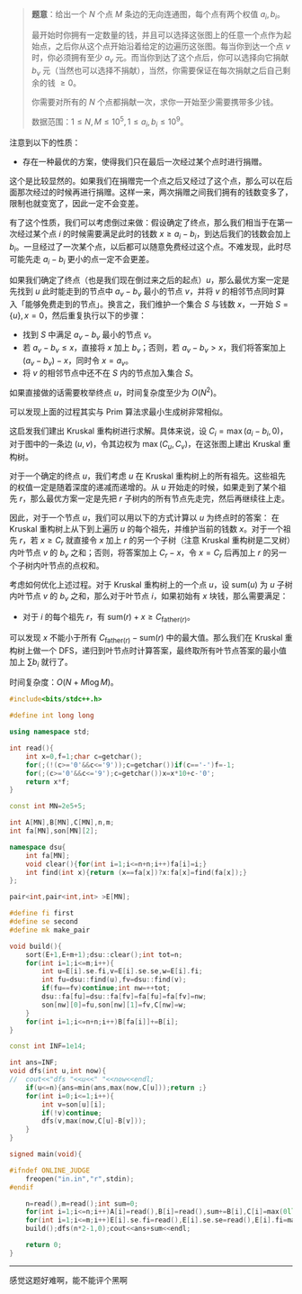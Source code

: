 >**题意**：给出一个 $N$ 个点 $M$ 条边的无向连通图，每个点有两个权值 $a_i,b_i$。
>
>最开始时你拥有一定数量的钱，并且可以选择这张图上的任意一个点作为起始点，之后你从这个点开始沿着给定的边遍历这张图。每当你到达一个点 $v$ 时，你必须拥有至少 $a_v$ 元。而当你到达了这个点后，你可以选择向它捐献 $b_v$ 元（当然也可以选择不捐献），当然，你需要保证在每次捐献之后自己剩余的钱 $\geq 0$。
>
>你需要对所有的 $N$ 个点都捐献一次，求你一开始至少需要携带多少钱。
>
>数据范围：$1\le N,M\le 10^5,1\le a_i,b_i\le 10^9$。

注意到以下的性质：

- 存在一种最优的方案，使得我们只在最后一次经过某个点时进行捐赠。

这个是比较显然的。如果我们在捐赠完一个点之后又经过了这个点，那么可以在后面那次经过的时候再进行捐赠。这样一来，两次捐赠之间我们拥有的钱数变多了，限制也就变宽了，因此一定不会变差。

有了这个性质，我们可以考虑倒过来做：假设确定了终点，那么我们相当于在第一次经过某个点 $i$ 的时候需要满足此时的钱数 $x\ge a_i-b_i$，到达后我们的钱数会加上 $b_i$。一旦经过了一次某个点，以后都可以随意免费经过这个点。不难发现，此时尽可能先走 $a_i-b_i$ 更小的点一定不会更差。

如果我们确定了终点（也是我们现在倒过来之后的起点）$u$，那么最优方案一定是先找到 $u$ 此时能走到的节点中 $a_v-b_v$ 最小的节点 $v$，并将 $v$ 的相邻节点同时算入「能够免费走到的节点」。换言之，我们维护一个集合 $S$ 与钱数 $x$，一开始 $S=\{u\},x=0$，然后重复执行以下的步骤：

- 找到 $S$ 中满足 $a_v-b_v$ 最小的节点 $v$。
- 若 $a_v-b_v\le x$，直接将 $x$ 加上 $b_v$；否则，若 $a_v-b_v>x$，我们将答案加上 $(a_v-b_v)-x$，同时令 $x=a_v$。
- 将 $v$ 的相邻节点中还不在 $S$ 内的节点加入集合 $S$。

如果直接做的话需要枚举终点 $u$，时间复杂度至少为 $O(N^2)$。

可以发现上面的过程其实与 $\text{Prim}$ 算法求最小生成树非常相似。

这启发我们建出 $\text{Kruskal}$ 重构树进行求解。具体来说，设 $C_i=\max(a_i-b_i,0)$，对于图中的一条边 $(u,v)$，令其边权为 $\max(C_u,C_v)$，在这张图上建出 $\text{Kruskal}$ 重构树。

对于一个确定的终点 $u$，我们考虑 $u$ 在 $\text{Kruskal}$ 重构树上的所有祖先。这些祖先的权值一定是随着深度的递减而递增的。从 $u$ 开始走的时候，如果走到了某个祖先 $r$，那么最优方案一定是先把 $r$ 子树内的所有节点先走完，然后再继续往上走。

因此，对于一个节点 $u$，我们可以用以下的方式计算以 $u$ 为终点时的答案：
在 $\text{Kruskal}$ 重构树上从下到上遍历 $u$ 的每个祖先，并维护当前的钱数 $x$。对于一个祖先 $r$，若 $x\ge C_r$ 就直接令 $x$ 加上 $r$ 的另一个子树（注意 $\text{Kruskal}$ 重构树是二叉树）内叶节点 $v$ 的 $b_v$ 之和；否则，将答案加上 $C_r-x$，令 $x=C_r$ 后再加上 $r$ 的另一个子树内叶节点的点权和。

考虑如何优化上述过程。对于 $\text{Kruskal}$ 重构树上的一个点 $u$，设 $\text{sum}(u)$ 为 $u$ 子树内叶节点 $v$ 的 $b_v$ 之和，那么对于叶节点 $i$，如果初始有 $x$ 块钱，那么需要满足：

- 对于 $i$ 的每个祖先 $r$，有 $\text{sum}(r)+x\ge C_{\text{father}(r)}$。

可以发现 $x$ 不能小于所有 $C_{\text{father}(r)}-\text{sum}(r)$ 中的最大值。那么我们在 $\text{Kruskal}$ 重构树上做一个 $\text{DFS}$，递归到叶节点时计算答案，最终取所有叶节点答案的最小值加上 $\sum b_i$ 就行了。

时间复杂度：$O(N+M\log M)$。

```cpp
#include<bits/stdc++.h>

#define int long long

using namespace std;

int read(){
	int x=0,f=1;char c=getchar();
	for(;(!(c>='0'&&c<='9'));c=getchar())if(c=='-')f=-1;
	for(;(c>='0'&&c<='9');c=getchar())x=x*10+c-'0';
	return x*f;
}

const int MN=2e5+5;

int A[MN],B[MN],C[MN],n,m;
int fa[MN],son[MN][2];

namespace dsu{
	int fa[MN];
	void clear(){for(int i=1;i<=n+n;i++)fa[i]=i;}
	int find(int x){return (x==fa[x])?x:fa[x]=find(fa[x]);}
};

pair<int,pair<int,int> >E[MN];

#define fi first
#define se second
#define mk make_pair

void build(){
	sort(E+1,E+m+1);dsu::clear();int tot=n;
	for(int i=1;i<=m;i++){
		int u=E[i].se.fi,v=E[i].se.se,w=E[i].fi;
		int fu=dsu::find(u),fv=dsu::find(v);
		if(fu==fv)continue;int nw=++tot;
		dsu::fa[fu]=dsu::fa[fv]=fa[fu]=fa[fv]=nw;
		son[nw][0]=fu,son[nw][1]=fv,C[nw]=w;
	}
	for(int i=1;i<=n+n;i++)B[fa[i]]+=B[i];
}

const int INF=1e14;

int ans=INF;
void dfs(int u,int now){
//	cout<<"dfs "<<u<<" "<<now<<endl;
	if(u<=n){ans=min(ans,max(now,C[u]));return ;}
	for(int i=0;i<=1;i++){
		int v=son[u][i];
		if(!v)continue;
		dfs(v,max(now,C[u]-B[v]));
	}
}

signed main(void){

#ifndef ONLINE_JUDGE
	freopen("in.in","r",stdin);
#endif

	n=read(),m=read();int sum=0;
	for(int i=1;i<=n;i++)A[i]=read(),B[i]=read(),sum+=B[i],C[i]=max(0ll,A[i]-B[i]);
	for(int i=1;i<=m;i++)E[i].se.fi=read(),E[i].se.se=read(),E[i].fi=max(C[E[i].se.fi],C[E[i].se.se]);
	build();dfs(n*2-1,0);cout<<ans+sum<<endl;

	return 0;
}
```

--------------------

感觉这题好难啊，能不能评个黑啊